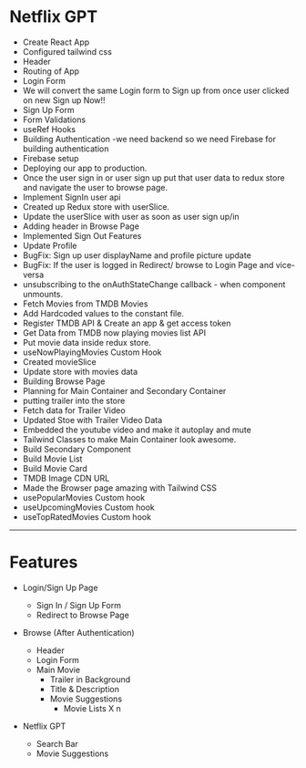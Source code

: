 # Netflix GPT

- Create React App
- Configured tailwind css
- Header
- Routing of App
- Login Form
- We will convert the same Login form to Sign up from once user clicked on new Sign up Now!!
- Sign Up Form
- Form Validations
- useRef Hooks
- Building Authentication -we need backend so we need Firebase for building authentication
- Firebase setup
- Deploying our app to production.
- Once the user sign in or user sign up put that user data to redux store and navigate the user to browse page.
- Implement SignIn user api
- Created up Redux store with userSlice.
- Update the userSlice with user as soon as user sign up/in
- Adding header in Browse Page
- Implemented Sign Out Features
- Update Profile
- BugFix: Sign up user displayName and profile picture update
- BugFix: If the user is logged in Redirect/ browse to Login Page and vice-versa
- unsubscribing to the onAuthStateChange callback - when component unmounts.
- Fetch Movies from TMDB Movies
- Add Hardcoded values to the constant file.
- Register TMDB API & Create an app & get access token
- Get Data from TMDB now playing movies list API
- Put movie data inside redux store.
- useNowPlayingMovies Custom Hook
- Created movieSlice
- Update store with movies data
- Building Browse Page
- Planning for Main Container and Secondary Container
- putting trailer into the store
- Fetch data for Trailer Video
- Updated Stoe with Trailer Video Data 
- Embedded the youtube video and make it autoplay and mute
- Tailwind Classes to make Main Container look awesome.
- Build Secondary Component
- Build Movie List
- Build Movie Card
- TMDB Image CDN URL
- Made the Browser page amazing with Tailwind CSS
- usePopularMovies Custom hook
- useUpcomingMovies Custom hook
- useTopRatedMovies Custom hook




--------
# Features
- Login/Sign Up Page
    - Sign In / Sign Up Form
    - Redirect to Browse Page

- Browse (After Authentication)
    - Header
    - Login Form
    - Main Movie
        - Trailer in Background
        - Title & Description
        - Movie Suggestions
            - Movie Lists X n

- Netflix GPT
    - Search Bar
    - Movie Suggestions